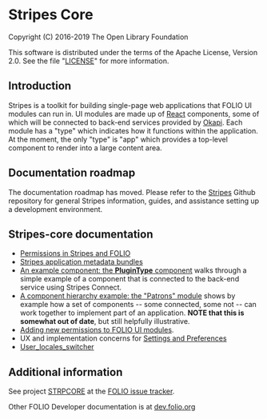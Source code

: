 # Stripes Core

Copyright (C) 2016-2019 The Open Library Foundation

This software is distributed under the terms of the Apache License,
Version 2.0. See the file "[LICENSE](LICENSE)" for more information.

## Introduction

Stripes is a toolkit for building single-page web applications that FOLIO UI modules can run in. UI modules are made up of [React](https://facebook.github.io/react/) components, some of which will be connected to back-end services provided by [Okapi](https://github.com/folio-org/okapi). Each module has a "type" which indicates how it functions within the application. At the moment, the only "type" is "app" which provides a top-level component to render into a large content area.


## Documentation roadmap

The documentation roadmap has moved.  Please refer to the [Stripes](https://github.com/folio-org/stripes) Github repository for general Stripes information, guides, and assistance setting up a development environment.


## Stripes-core documentation

* [Permissions in Stripes and FOLIO](doc/permissions.md)
* [Stripes application metadata bundles](doc/app-metadata.md)
* [An example component: the **PluginType** component](doc/component-example.md) walks through a simple example of a component that is connected to the back-end service using Stripes Connect.
* [A component hierarchy example: the "Patrons" module](doc/component-hierarchy.md) shows by example how a set of components -- some connected, some not -- can work together to implement part of an application. **NOTE that this is somewhat out of date**, but still helpfully illustrative.
* [Adding new permissions to FOLIO UI modules](doc/adding-permissions.md).
* UX and implementation concerns for [Settings and Preferences](doc/settings-and-preferences.md)
* [User_locales_switcher](doc/User-locales-switcher.md)

## Additional information

See project [STRPCORE](https://issues.folio.org/browse/STRPCORE)
at the [FOLIO issue tracker](https://dev.folio.org/guidelines/issue-tracker/).

Other FOLIO Developer documentation is at [dev.folio.org](https://dev.folio.org/)
